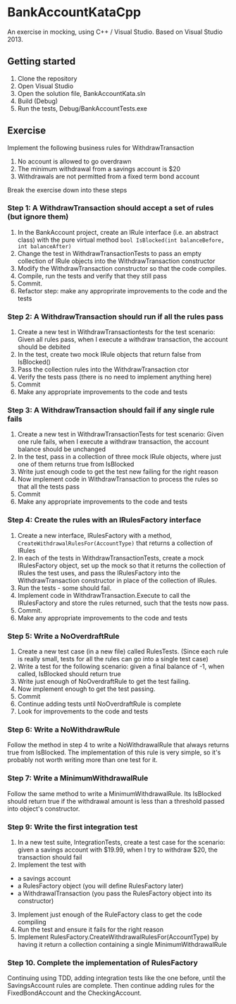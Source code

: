 # BankAccountKataCpp
An exercise in mocking, using C++ / Visual Studio.
Based on Visual Studio 2013.

## Getting started

1. Clone the repository
2. Open Visual Studio
3. Open the solution file, BankAccountKata.sln
4. Build (Debug)
5. Run the tests, Debug/BankAccountTests.exe

## Exercise 
Implement the following business rules for WithdrawTransaction

1. No account is allowed to go overdrawn
2. The minimum withdrawal from a savings account is $20
3. Withdrawals are not permitted from a fixed term bond account

Break the exercise down into these steps

### Step 1: A WithdrawTransaction should accept a set of rules (but ignore them)

1. In the BankAccount project, create an IRule interface (i.e. an abstract class) with the pure virtual method `bool IsBlocked(int balanceBefore, int balanceAfter)`
2. Change the test in WithdrawTransactionTests to pass an empty collection of IRule objects into the WithdrawTransaction constructor
3. Modify the WithdrawTransaction constructor so that the code compiles.
4. Compile, run the tests and verify that they still pass
5. Commit.
6. Refactor step: make any approprirate improvements to the code and the tests

### Step 2: A WithdrawTransaction should run if all the rules pass
1. Create a new test in WithdrawTransactiontests for the test scenario: Given all rules pass, when I execute a withdraw transaction, the account should be debited
2. In the test, create two mock IRule objects that return false from IsBlocked()
3. Pass the collection rules into the WithdrawTransaction ctor
4. Verify the tests pass (there is no need to implement anything here)
5. Commit
6. Make any appropriate improvements to the code and tests

### Step 3: A WithdrawTransaction should fail if any single rule fails
1. Create a new test in WithdrawTransactionTests for test scenario: Given one rule fails, when I execute a withdraw transaction, the account balance should be unchanged
2. In the test, pass in a collection of three mock IRule objects, where just one of them returns true from IsBlocked
3. Write just enough code to get the test new failing for the right reason
4. Now implement code in WithdrawTransaction to process the rules so that all the tests pass
5. Commit
6. Make any appropriate improvements to the code and tests

### Step 4: Create the rules with an IRulesFactory interface
1. Create a new interface, IRulesFactory with a method, `CreateWithdrawalRulesFor(AccountType)` that returns a collection of IRules
2. In each of the tests in WithdrawTransactionTests, create a mock IRulesFactory object, set up the mock so that it returns the collection of IRules the test uses, and pass the IRulesFactory into the WithdrawTransaction constructor in place of the collection of IRules. 
3. Run the tests - some should fail.
4. Implement code in WithdrawTransaction.Execute to call the IRulesFactory and store the rules returned, such that the tests now pass.
5. Commit.
6. Make any appropriate improvements to the code and tests

### Step 5: Write a NoOverdraftRule
1. Create a new test case (in a new file) called RulesTests. (Since each rule is really small, tests for all the rules can go into a single test case)
2. Write a test for the following scenario: given a final balance of -1, when called, IsBlocked should return true
4. Write just enough of NoOverdraftRule to get the test failing.
5. Now implement enough to get the test passing. 
6. Commit
7. Continue adding tests until NoOverdraftRule is complete
8. Look for improvements to the code and tests

### Step 6: Write a NoWithdrawRule 
Follow the method in step 4 to write a NoWithdrawalRule that always returns true from IsBlocked.
The implementation of this rule is very simple, so it's probably not worth writing more than one test for it. 

### Step 7: Write a MinimumWithdrawalRule 
Follow the same method to write a MinimumWithdrawalRule. Its IsBlocked should return true if the withdrawal amount is less than a threshold passed into object's constructor. 

### Step 9: Write the first integration test
1. In a new test suite, IntegrationTests, create a test case for the scenario: given a savings account with $19.99, when I try to withdraw $20, the transaction should fail
2. Implement the test with
  * a savings account
  * a RulesFactory object (you will define RulesFactory later)
  * a WithdrawalTransaction (you pass the RulesFactory object into its constructor)
3. Implement just enough of the RuleFactory class to get the code compiling
4. Run the test and ensure it fails for the right reason
5. Implement RulesFactory.CreateWithdrawalRulesFor(AccountType) by having it return a collection containing a single MinimumWithdrawalRule

### Step 10. Complete the implementation of RulesFactory
Continuing using TDD, adding integration tests like the one before, until the SavingsAccount rules are complete. Then continue adding rules for the FixedBondAccount and the CheckingAccount. 


